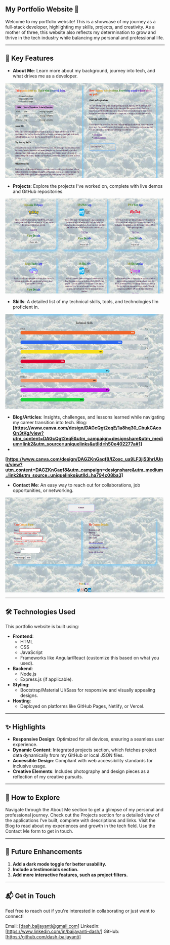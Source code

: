 ## My Portfolio Website 🌟

Welcome to my portfolio website! This is a showcase of my journey as a full-stack developer, highlighting my skills, projects, and creativity. As a mother of three, this website also reflects my determination to grow and thrive in the tech industry while balancing my personal and professional life.

---

## 🌟 Key Features

- **About Me**: Learn more about my background, journey into tech, and what drives me as a developer.
<img src="screen/portfolio/about.png" alt="about - Offline Mode" width="500" height="300">

- **Projects**: Explore the projects I've worked on, complete with live demos and GitHub repositories.
<img src="screen/portfolio/work.png" alt="work - Offline Mode" width="500" height="300">

- **Skills**: A detailed list of my technical skills, tools, and technologies I’m proficient in.
<img src="screen/portfolio/tech.png" alt="tech - Offline Mode" width="500" height="300">

- **Blog/Articles**: Insights, challenges, and lessons learned while navigating my career transition into tech.
Blog: 
**[https://www.canva.com/design/DAGcQgt2eqE/1a8hq30_CbukCAcoQn3tKg/view?utm_content=DAGcQgt2eqE&utm_campaign=designshare&utm_medium=link2&utm_source=uniquelinks&utlId=h50e402277a#1]** 
- 
**[https://www.canva.com/design/DAGZKnGaqf8/IZoxc_ua9LF3ji53hrUUng/view?utm_content=DAGZKnGaqf8&utm_campaign=designshare&utm_medium=link2&utm_source=uniquelinks&utlId=ha794c08ba3]**  

- **Contact Me**: An easy way to reach out for collaborations, job opportunities, or networking.
<img src="screen/portfolio/contact.png" alt="contact - Offline Mode" width="500" height="300">

---

## 🛠️ Technologies Used

This portfolio website is built using:

- **Frontend**: 
    - HTML
    - CSS
    - JavaScript
    - Frameworks like Angular/React (customize this based on what you used).
- **Backend**: 
    - Node.js
    - Express.js (if applicable).
- **Styling**:
    - Bootstrap/Material UI/Sass for responsive and visually appealing designs.
- **Hosting**: 
    - Deployed on platforms like GitHub Pages, Netlify, or Vercel.

---

## ✨ Highlights

- **Responsive Design**: 
Optimized for all devices, ensuring a seamless user experience.
- **Dynamic Content**: 
Integrated projects section, which fetches project data dynamically from my GitHub or local JSON files.
- **Accessible Design**: 
Compliant with web accessibility standards for inclusive usage.
- **Creative Elements**: 
Includes photography and design pieces as a reflection of my creative pursuits.

---

## 💼 How to Explore

Navigate through the About Me section to get a glimpse of my personal and professional journey.
Check out the Projects section for a detailed view of the applications I’ve built, complete with descriptions and links.
Visit the Blog to read about my experiences and growth in the tech field.
Use the Contact Me form to get in touch.

---

## 🚀 Future Enhancements
1. **Add a dark mode toggle for better usability.**
2. **Include a testimonials section.**
3. **Add more interactive features, such as project filters.**

---

## 📬 Get in Touch

Feel free to reach out if you're interested in collaborating or just want to connect!

Email: [dash.baijayanti@gmail.com]
LinkedIn: [https://www.linkedin.com/in/baijayanti-dash/]
GitHub: [https://github.com/dash-baijayanti]

 
